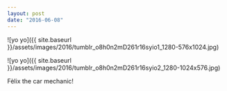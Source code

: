 ```yaml
---
layout: post
date: "2016-06-08"
---
```


![yo yo]({{ site.baseurl }}/assets/images/2016/tumblr_o8h0n2mD261r16syio1_1280-576x1024.jpg)

![yo yo]({{ site.baseurl }}/assets/images/2016/tumblr_o8h0n2mD261r16syio2_1280-1024x576.jpg)

Fèlix the car mechanic!
